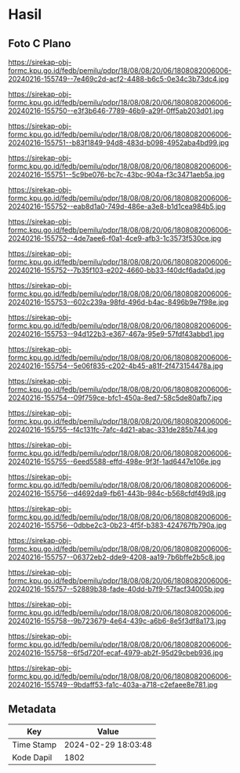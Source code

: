 # Hasil

## Foto C Plano

https://sirekap-obj-formc.kpu.go.id/fedb/pemilu/pdpr/18/08/08/20/06/1808082006006-20240216-155749--7e469c2d-acf2-4488-b6c5-0e34c3b73dc4.jpg

https://sirekap-obj-formc.kpu.go.id/fedb/pemilu/pdpr/18/08/08/20/06/1808082006006-20240216-155750--e3f3b646-7789-46b9-a29f-0ff5ab203d01.jpg

https://sirekap-obj-formc.kpu.go.id/fedb/pemilu/pdpr/18/08/08/20/06/1808082006006-20240216-155751--b83f1849-94d8-483d-b098-4952aba4bd99.jpg

https://sirekap-obj-formc.kpu.go.id/fedb/pemilu/pdpr/18/08/08/20/06/1808082006006-20240216-155751--5c9be076-bc7c-43bc-904a-f3c3471aeb5a.jpg

https://sirekap-obj-formc.kpu.go.id/fedb/pemilu/pdpr/18/08/08/20/06/1808082006006-20240216-155752--eab8d1a0-749d-486e-a3e8-b1d1cea984b5.jpg

https://sirekap-obj-formc.kpu.go.id/fedb/pemilu/pdpr/18/08/08/20/06/1808082006006-20240216-155752--4de7aee6-f0a1-4ce9-afb3-1c3573f530ce.jpg

https://sirekap-obj-formc.kpu.go.id/fedb/pemilu/pdpr/18/08/08/20/06/1808082006006-20240216-155752--7b35f103-e202-4660-bb33-f40dcf6ada0d.jpg

https://sirekap-obj-formc.kpu.go.id/fedb/pemilu/pdpr/18/08/08/20/06/1808082006006-20240216-155753--602c239a-98fd-496d-b4ac-8496b9e7f98e.jpg

https://sirekap-obj-formc.kpu.go.id/fedb/pemilu/pdpr/18/08/08/20/06/1808082006006-20240216-155753--94d122b3-e367-467a-95e9-57fdf43abbd1.jpg

https://sirekap-obj-formc.kpu.go.id/fedb/pemilu/pdpr/18/08/08/20/06/1808082006006-20240216-155754--5e06f835-c202-4b45-a81f-2f473154478a.jpg

https://sirekap-obj-formc.kpu.go.id/fedb/pemilu/pdpr/18/08/08/20/06/1808082006006-20240216-155754--09f759ce-bfc1-450a-8ed7-58c5de80afb7.jpg

https://sirekap-obj-formc.kpu.go.id/fedb/pemilu/pdpr/18/08/08/20/06/1808082006006-20240216-155755--f4c131fc-7afc-4d21-abac-331de285b744.jpg

https://sirekap-obj-formc.kpu.go.id/fedb/pemilu/pdpr/18/08/08/20/06/1808082006006-20240216-155755--6eed5588-effd-498e-9f3f-1ad6447e106e.jpg

https://sirekap-obj-formc.kpu.go.id/fedb/pemilu/pdpr/18/08/08/20/06/1808082006006-20240216-155756--d4692da9-fb61-443b-984c-b568cfdf49d8.jpg

https://sirekap-obj-formc.kpu.go.id/fedb/pemilu/pdpr/18/08/08/20/06/1808082006006-20240216-155756--0dbbe2c3-0b23-4f5f-b383-424767fb790a.jpg

https://sirekap-obj-formc.kpu.go.id/fedb/pemilu/pdpr/18/08/08/20/06/1808082006006-20240216-155757--06372eb2-dde9-4208-aa19-7b6bffe2b5c8.jpg

https://sirekap-obj-formc.kpu.go.id/fedb/pemilu/pdpr/18/08/08/20/06/1808082006006-20240216-155757--52889b38-fade-40dd-b7f9-57facf34005b.jpg

https://sirekap-obj-formc.kpu.go.id/fedb/pemilu/pdpr/18/08/08/20/06/1808082006006-20240216-155758--9b723679-4e64-439c-a6b6-8e5f3df8a173.jpg

https://sirekap-obj-formc.kpu.go.id/fedb/pemilu/pdpr/18/08/08/20/06/1808082006006-20240216-155758--6f5d720f-ecaf-4979-ab2f-95d29cbeb936.jpg

https://sirekap-obj-formc.kpu.go.id/fedb/pemilu/pdpr/18/08/08/20/06/1808082006006-20240216-155749--9bdaff53-fa1c-403a-a718-c2efaee8e781.jpg


## Metadata

| Key        | Value               |
| ---------- | ------------------- |
| Time Stamp | 2024-02-29 18:03:48 |
| Kode Dapil | 1802                |



